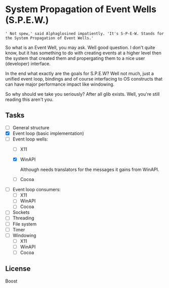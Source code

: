 # System Propagation of Event Wells (S.P.E.W.)

	' Not spew,' said Alphaglosined impatiently. 'It's S-P-E-W. Stands for the System Propagation of Event Wells.'

So what is an Event Well, you may ask. Well good question.
I don't quite know, but it has something to do with creating events at a higher level then the system that created them and propergating them to a nice user (developer) interface.

In the end what exactly are the goals for S.P.E.W?
Well not much, just a unified event loop, bindings and of course interfacing to OS constructs that can have major performance impact like windowing.

So why should we take you seriously? After all glib exists. Well, you're still reading this aren't you.

## Tasks

- [ ] General structure
- [x] Event loop (basic implementation)
- [ ] Event loop wells:
  - [ ] X11
  - [x] WinAPI
  
	Although needs translators for the messages it gains from WinAPI.
  - [ ] Cocoa
- [ ] Event loop consumers:
  - [ ] X11
  - [ ] WinAPI
  - [ ] Cocoa
- [ ] Sockets
- [ ] Threading
- [ ] File system
- [ ] Timer
- [ ] Windowing
  - [ ] X11
  - [ ] WinAPI
  - [ ] Cocoa

## License
Boost